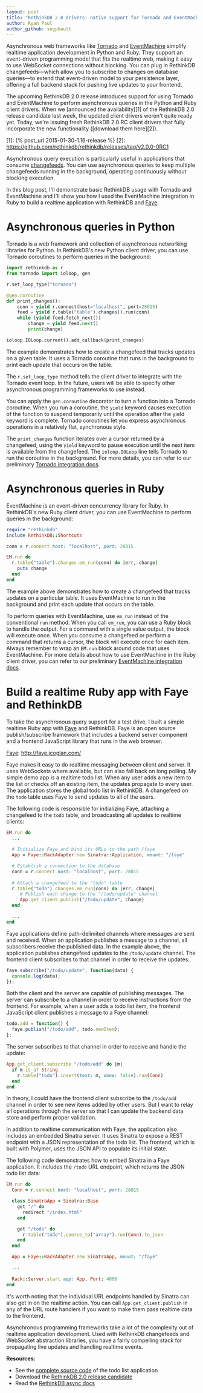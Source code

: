 ```yaml
---
layout: post
title: "RethinkDB 2.0 drivers: native support for Tornado and EventMachine"
author: Ryan Paul
author_github: segphault
---
```


Asynchronous web frameworks like [Tornado][] and [EventMachine][] simplify
realtime application development in Python and Ruby. They support an
event-driven programming model that fits the realtime web, making it easy to
use WebSocket connections without blocking. You can plug in RethinkDB
changefeeds&mdash;which allow you to subscribe to changes on database
queries&mdash;to extend that event-driven model to your persistence layer,
offering a full backend stack for pushing live updates to your frontend.

[Tornado]: http://www.tornadoweb.org/en/stable/
[EventMachine]: https://github.com/eventmachine/eventmachine

The upcoming RethinkDB 2.0 release introduces support for using Tornado and
EventMachine to perform asynchronous queries in the Python and Ruby client
drivers. When we [announced the availability][1] of the RethinkDB 2.0 release
candidate last week, the updated client drivers weren't quite ready yet. Today,
we're issuing fresh RethinkDB 2.0 RC client drivers that fully incorporate the
new functionality ([download them here][2]).
<!--more-->

[1]: {% post_url 2015-01-30-1.16-release %}
[2]: https://github.com/rethinkdb/rethinkdb/releases/tag/v2.0.0-0RC1

Asynchronous query execution is particularly useful in applications that
consume [changefeeds][]. You can use asynchronous queries to keep multiple
changefeeds running in the background, operating continuously without blocking
execution.

[changefeeds]: /docs/changefeeds

In this blog post, I'll demonstrate basic RethinkDB usage with Tornado and
EventMachine and I'll show you how I used the EventMachine integration in Ruby
to build a realtime application with RethinkDB and [Faye][].

[Faye]: http://faye.jcoglan.com/

# Asynchronous queries in Python

Tornado is a web framework and collection of asynchronous networking libraries
for Python. In RethinkDB's new Python client driver, you can use Tornado
coroutines to perform queries in the background:

```python
import rethinkdb as r
from tornado import ioloop, gen

r.set_loop_type("tornado")

@gen.coroutine
def print_changes():
    conn = yield r.connect(host="localhost", port=28015)
    feed = yield r.table("table").changes().run(conn)
    while (yield feed.fetch_next())
        change = yield feed.next()
        print(change)

ioloop.IOLoop.current().add_callback(print_changes)
```

The example demonstrates how to create a changefeed that tracks updates on a
given table. It uses a Tornado coroutine that runs in the background to print
each update that occurs on the table.

The `r.set_loop_type` method tells the client driver to integrate with the
Tornado event loop. In the future, users will be able to specify other
asynchronous programming frameworks to use instead.

You can apply the `gen.coroutine` decorator to turn a function into a Tornado
coroutine. When you run a coroutine, the `yield` keyword causes execution of
the function to suspend temporarily until the operation after the yield keyword
is complete. Tornado coroutines let you express asynchronous operations in a
relatively flat, synchronous style.

The `print_changes` function iterates over a cursor returned by a changefeed,
using the `yield` keyword to pause execution until the next item is available
from the changefeed. The `ioloop.IOLoop` line tells Tornado to run the
coroutine in the background. For more details, you can refer to our preliminary
[Tornado integration docs][3].

[3]: https://github.com/rethinkdb/docs/blob/issue-684-async-docs/2-query-language/asynchronous.md#python-and-tornado

# Asynchronous queries in Ruby

EventMachine is an event-driven concurrency library for Ruby. In RethinkDB's
new Ruby client driver, you can use EventMachine to perform queries in the
background:

```ruby
require "rethinkdb"
include RethinkDB::Shortcuts

conn = r.connect host: "localhost", port: 28015

EM.run do
  r.table("table").changes.em_run(conn) do |err, change|
    puts change 
  end
end
```

The example above demonstrates how to create a changefeed that tracks updates
on a particular table. It uses EventMachine to run in the background and print
each update that occurs on the table.

To perform queries with EventMachine, use `em_run` instead of the conventional
`run` method. When you call `em_run`, you can use a Ruby block to handle the
output. For a command with a single value output, the block will execute once.
When you consume a changefeed or perform a command that returns a cursor, the
block will execute once for each item.  Always remember to wrap an `EM.run`
block around code that uses EventMachine. For more details about how to use
EventMachine in the Ruby client driver, you can refer to our preliminary
[EventMachine integration docs][4].

[4]: https://github.com/rethinkdb/docs/blob/issue-684-async-docs/2-query-language/asynchronous.md#ruby-and-eventmachine


# Build a realtime Ruby app with Faye and RethinkDB

To take the asynchronous query support for a test drive, I built a simple
realtime Ruby app with [Faye][] and RethinkDB. Faye is an open source
publish/subscribe framework that includes a backend server component and a
frontend JavaScript library that runs in the web browser.

[Faye][]: http://faye.jcoglan.com/

Faye makes it easy to do realtime messaging between client and server. It uses
WebSockets where available, but can also fall back on long polling.  My simple
demo app is a realtime todo list. When any user adds a new item to the list or
checks off an existing item, the updates propagate to every user. The
application stores the global todo list in RethinkDB. A changefeed on the
`todo` table uses Faye to send updates to all of the users.

The following code is responsible for initializing Faye, attaching a changefeed
to the `todo` table, and broadcasting all updates to realtime clients:

```ruby
EM.run do
  ...
  
  # Initialize Faye and bind its URLs to the path /faye
  App = Faye::RackAdapter.new Sinatra::Application, mount: "/faye"

  # Establish a connection to the database
  conn = r.connect host: "localhost", port: 28015
  
  # Attach a changefeed to the "todo" table
  r.table("todo").changes.em_run(conn) do |err, change|
     # Publish each change to the "/todo/update" channel
     App.get_client.publish("/todo/update", change)
  end

  ...
end

```

Faye applications define path-delimited channels where messages are sent and
received. When an application publishes a message to a channel, all subscribers
receive the published data. In the example above, the application publishes
changefeed updates to the `/todo/update` channel. The frontend client
subscribes to that channel in order to receive the updates:

```javascript
faye.subscribe("/todo/update", function(data) {
  console.log(data);
});
```

Both the client and the server are capable of publishing messages. The server
can subscribe to a channel in order to receive instructions from the frontend.
For example, when a user adds a todo list item, the frontend JavaScript client
publishes a message to a Faye channel:

```javascript
todo.add = function() {
  faye.publish("/todo/add", todo.newItem);
};
```

The server subscribes to that channel in order to receive and handle the update:

```ruby
App.get_client.subscribe "/todo/add" do |m|
  if m.is_a? String
    r.table("todo").insert(text: m, done: false).run(Conn)
  end
end
```

In theory, I could have the frontend client subscribe to the `/todo/add`
channel in order to see new items added by other users. But I want to relay all
operations through the server so that I can update the backend data store and
perform proper validation.

In addition to realtime communication with Faye, the application also includes
an embedded Sinatra server. It uses Sinatra to expose a REST endpoint with a
JSON representation of the todo list. The frontend, which is built with
Polymer, uses the JSON API to populate its initial state.

The following code demonstrates how to embed Sinatra in a Faye application. It
includes the `/todo` URL endpoint, which returns the JSON todo list data:

```ruby
EM.run do
  Conn = r.connect host: "localhost", port: 28015

  class SinatraApp < Sinatra::Base
    get "/" do
      redirect "/index.html"
    end

    get "/todo" do
      r.table("todo").coerce_to("array").run(Conn).to_json
    end
  end

  App = Faye::RackAdapter.new SinatraApp, mount: "/faye"

  ...
  
  Rack::Server.start app: App, Port: 4000
end
```

It's worth noting that the individual URL endpoints handled by Sinatra can also
get in on the realtime action. You can call `App.get_client.publish` in any of
the URL route handlers if you want to make them pass realtime data to the
frontend.

Asynchronous programming frameworks take a lot of the complexity out of
realtime application development. Used with RethinkDB changefeeds and WebSocket
abstraction libraries, you have a fairly compelling stack for propagating live
updates and handling realtime events.

**Resources:**

* See the [complete source code][6] of the todo list application
* Download the [RethinkDB 2.0 release candidate][7]
* Read the [RethinkDB async docs][8]

[6]: https://gist.github.com/segphault/f9c8f4c769429fd8f65d
[7]: https://github.com/rethinkdb/rethinkdb/releases/tag/v2.0.0-0RC1
[8]: https://github.com/rethinkdb/docs/blob/issue-684-async-docs/2-query-language/asynchronous.md
